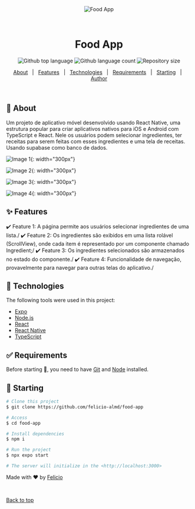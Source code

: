 <div align="center" id="top"> 
  <img src="./.github/app.gif" alt="Food App" />

&#xa0;

</div>

<h1 align="center">Food App</h1>

<p align="center">
  <img alt="Github top language" src="https://img.shields.io/github/languages/top/felicio-almd/food-app?color=56BEB8">

  <img alt="Github language count" src="https://img.shields.io/github/languages/count/felicio-almd/food-app?color=56BEB8">

  <img alt="Repository size" src="https://img.shields.io/github/repo-size/felicio-almd/food-app?color=56BEB8">
</p>

<p align="center">
  <a href="#dart-about">About</a> &#xa0; | &#xa0; 
  <a href="#sparkles-features">Features</a> &#xa0; | &#xa0;
  <a href="#rocket-technologies">Technologies</a> &#xa0; | &#xa0;
  <a href="#white_check_mark-requirements">Requirements</a> &#xa0; | &#xa0;
  <a href="#checkered_flag-starting">Starting</a> &#xa0; | &#xa0;
  <a href="https://github.com/felicio-almd" target="_blank">Author</a>
</p>

<br>

## :dart: About

Um projeto de aplicativo móvel desenvolvido usando React Native, uma estrutura popular para criar aplicativos nativos para iOS e Android com TypeScript e React. Nele os usuários podem selecionar ingredientes, ter receitas para serem feitas com esses ingredientes e uma tela de receitas. Usando supabase como banco de dados.

![Image 1](https://github.com/felicio-almd/food-app/assets/115444550/931ffaea-1c01-416e-a4e9-8a4e6ffbfd3d){: width="300px"}

![Image 2](https://github.com/felicio-almd/food-app/assets/115444550/e52169bb-4144-49c9-849e-d6d0d7836a73){: width="300px"}

![Image 3](https://github.com/felicio-almd/food-app/assets/115444550/be412b8c-096d-47cc-8977-7b96fdfdbeab){: width="300px"}

![Image 4](https://github.com/felicio-almd/food-app/assets/115444550/e866956f-0ba3-4e61-954b-0df8c1bb02d5){: width="300px"}



## :sparkles: Features

:heavy_check_mark: Feature 1: A página permite aos usuários selecionar ingredientes de uma lista./
:heavy_check_mark: Feature 2: Os ingredientes são exibidos em uma lista rolável (ScrollView), onde cada item é representado por um componente chamado Ingredient;/
:heavy_check_mark: Feature 3: Os ingredientes selecionados são armazenados no estado do componente./
:heavy_check_mark: Feature 4: Funcionalidade de navegação, provavelmente para navegar para outras telas do aplicativo./

## :rocket: Technologies

The following tools were used in this project:

- [Expo](https://expo.io/)
- [Node.js](https://nodejs.org/en/)
- [React](https://pt-br.reactjs.org/)
- [React Native](https://reactnative.dev/)
- [TypeScript](https://www.typescriptlang.org/)

## :white_check_mark: Requirements

Before starting :checkered_flag:, you need to have [Git](https://git-scm.com) and [Node](https://nodejs.org/en/) installed.

## :checkered_flag: Starting

```bash
# Clone this project
$ git clone https://github.com/felicio-almd/food-app

# Access
$ cd food-app

# Install dependencies
$ npm i

# Run the project
$ npx expo start

# The server will initialize in the <http://localhost:3000>
```

Made with :heart: by <a href="https://github.com/felicio-almd" target="_blank">Felicio</a>

&#xa0;

<a href="#top">Back to top</a>
